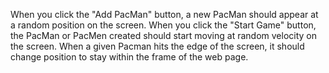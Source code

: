 When you click the "Add PacMan" button, a new PacMan should appear at a random position on the screen.
When you click the "Start Game" button, the PacMan or PacMen created should start moving at random velocity on the screen.
When a given Pacman hits the edge of the screen, it should change position to stay within the frame of the web page.